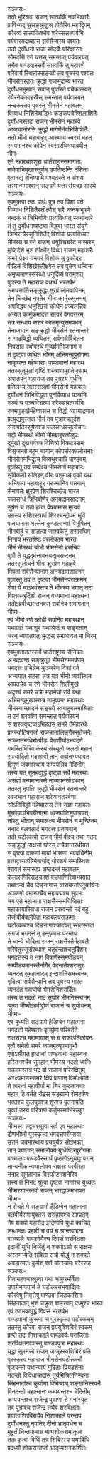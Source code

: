 सञ्जयः-  
ततो भूरिश्रवा राजन् सात्यकिं नवभिश्शरैः  
प्राविध्यद् सुसङ्क्रुद्धस् तोत्रैरिव महाद्विपम्  
कौरव्यं सात्यकिश्चैव शरैस्सन्नतपर्वभिः  
पर्यवारयदव्यग्रस् सर्वसैन्यस्य पश्यतः  
ततो दुर्योधनो राजा सोदर्यैः परिवारितः  
सौमदत्तिं रणे यत्तस् समन्तात् पर्यवारयत्  
तथैव पाण्डवास्सर्वे सात्यकिं तु महारणे  
परिवार्य स्थितास्सङ्ख्ये तव पुत्रस्य पश्यतः  
भीमसेनस्ततः क्रुद्धो गजामुद्यम्य भारत  
दुर्योधनमुखान् सर्वान् पुत्रांस्ते पर्यकालयत्  
रथैरनेकसाहस्रैस् समन्तात् पर्यवारयत्  
नन्दकस्तव पुत्रस्तु भीमसेनं महाबलम्  
विव्याध निशितैष्षड्भिः कङ्कपत्रैश्शिलाशितैः  
दुर्योधनस्तदा राजन् भीमसेनं महाहवे  
आजघानोरसि क्रुद्धो मार्गणैर्नवभिशिशितैः  
ततो भीमो महाबाहुर् आस्थाय स्वरथं महत्  
स्मयमानश्च कोपेन स्वसारथिमथाब्रवीत्  
भीमः-  
एते महारथाश्शूरा धार्तराष्ट्रास्समागताः  
मामेवाभिमुखास्तूर्णम् उपतिष्ठन्ति दंशिताः  
एतानद्य हनिष्यामि पश्यतस्ते न संशयः  
तस्मान्ममाश्वान् सङ्ग्रमे यत्तस्संयच्छ सारथे  
सञ्जयः-  
एवमुक्त्वा ततः पार्थः पुत्र तव विशां पते  
विव्याध निशितैस्तीक्ष्णैश् शरैः कनकभूषणैः  
नन्दकं च त्रिभिर्बाणैः प्रत्यविध्यत् स्तनान्तरे  
तं तु दुर्योधनष्षष्ट्या विद्ध्वा भारत संयुगे  
त्रिभिरन्यैस्सुनिशितैर् विशोकं प्रत्यविध्यत  
भीमस्य च रणे राजन् धनुश्चिच्छेद भास्वरम्  
मुष्टिदेशे भृशं तीक्ष्णैर् विध्वा राजन् महाशरैः  
समरे प्रेक्ष्य यन्तारं विशोकं तु वृकोदरः  
पीडितं विशिखैस्तीक्ष्णैस् तव पुत्रेण धन्विना  
अमृष्यमाणस्संरब्धो धनुर्दिव्यं परामृशत्  
पुत्रस्य ते महाराज वधार्थं भरतर्षभ  
समधत्तातिसङ्क्रुद्धः क्षुरप्रं लोमवापिनम्  
तेन चिच्छेद नृपतेर् भीमः कार्मुकमुत्तमम्  
अपविद्ध्य धनुश्छिन्नं क्रोधेन प्रज्वलन्निव  
अन्यत् कार्मुकमादत्त सत्वरं वेगवत्तरम्  
तत्र सन्धाय सशरं कालमृत्युसमप्रभम्  
तेनाजघान सङ्क्रुद्धो भीमसेनं स्तनान्तरे  
स गाढविद्धो व्यथितस् सर्वगात्रैर्विचेतनः  
निषसाद रथोपस्थे मूर्च्छामभिजगाम ह  
तं दृष्ट्वा व्यथितं भीमम् अभिमन्युपुरोगमाः  
नामृष्यन्त महेष्वासाः पाण्डवानां महारथः  
ततस्सुतुमुलां वृष्टिं शस्त्राणामुग्रतेजसाम्  
अपातयन् महाराज तव पुत्रस्य मूर्धनि  
प्रतिलभ्य ततस्सञ्ज्ञां भीमसेनो महाबलः  
दुर्योधनं त्रिभिर्विद्ध्वा पुनर्विव्याध पञ्चभिः  
शल्यं च पञ्चविंशत्या शरैस्सन्नतपर्वभिः  
रुक्मपुङ्खैर्महेष्वासस् स विद्धो व्यपयाद्रणात्  
प्रत्युद्ययुस्तदा भीमं तव पुत्राश्चतुर्दश  
सेनापतिस्सुषेणश्च जलसन्धस्सुलोचनः  
उद्रो भीमरथो भीमो भीमबाहुरलोलुपः  
दुर्मुखो दुष्प्रधर्षश्च विचित्रो विकटस्समः  
विसृजन्तो बहून् बाणान् कोपसंरक्तलोचनाः  
भीमसेनमभिद्रुत्य विव्यथुश्चापि पाण्डवम्  
पुत्रांस्तु तव सम्प्रेक्ष्य भीमसेनो महाबलः  
सृक्किणी संलिहन् वीरः पशुमध्ये वृको यथा  
अभिपत्य महाबाहुर् गरुत्मानिव पन्नगान्  
सेनापतेः क्षुरप्रेण शिरश्चिच्छेद भारत  
जलसन्धं त्रिभिर्बाणैर् अनयद्यमसादनम्  
सुषेणं च ततो हत्वा प्रेषयामास मृत्यवे  
उग्रस्य सशिरस्त्राणं शिरश्चन्द्रोपमं भुवि  
पातयामास भल्लेन कुण्डलाभ्यां विभूषितम्  
भीमबाहुं च सप्तत्या साश्वकेतुं ससारथिम्  
निनाय भरतश्रेष्ठ परलोकाय भारत  
भीमं भीमरथं चोभौ भीमसेनो हसन्निव  
पुत्रौ ते युद्धदुर्मत्तावनयद्यमसादनम्  
ततस्सुलोचनं भीमः क्षुरप्रेण महाहवे  
मिषतां सर्वसैन्यानाम् अनयद्यमसादनम्  
पुत्रास्तु तव तं दृष्ट्वा भीमसेनपराक्रमम्  
शेषा ये चाऽभवंस्तत्र ते भीमस्य भयात् तदा  
विप्रसस्त्रुर्दिशो राजन् वध्यमाना महात्मना  
ततोऽब्रवीच्छान्तनवस् सर्वानेव समागतान्  
भीष्मः-  
एवं भीमो रणे क्रोधी सर्वानेव महारथान्  
यथाप्रज्ञं यथाशूरं यथाश्रेष्ठं च सङ्गतान्  
चरन् न्यपातयत् क्रुद्धस् सम्प्रधावत मा चिरम्  
सञ्जयः-  
एवमुक्ताततस्सर्वे धार्तराष्ट्रस्य सैनिकाः  
अभ्यद्रवन्त सङ्क्रुद्धा भीमसेनममर्षणम्  
भगदत्तः प्रभिन्नेन कुञ्जरेण विशां पते  
अभ्ययात् सहसा तत्र यत्र भीमो व्यवस्थितः  
आपतन्नेव च रणे भीमसेनं शिलीमुखैः  
अदृश्यं समरे चक्रे महामेघो रविं यथा  
अभिमन्युमुखास्तत्र नामृष्यन्त महारथाः  
भीमस्याच्छादनं सङ्ख्ये स्वबाहुबलमाश्रिताः  
त एनं शरवर्षेण समन्तात् पर्यवारयन्  
स शस्त्रवृष्ट्याऽभिहतस् समरे तैर्महारथैः  
प्राग्ज्योतिषगजो राजन्नानालिङ्गैस्सुतेजनैः  
सञ्जातरुधिरोत्पीडः प्रेक्षणीयोऽभवद्रणे  
गभस्तिभिरिवार्कस्य संस्यूतो जलदो महान्  
सञ्चोदितो मदस्रावी तान् सर्वानभ्यधावत  
द्विगुणं जवमास्थाय कम्पयन्निव मेदिनीम्  
तस्य यत् सुमहद्युद्धं दृष्ट्वा सर्वे महारथाः  
असह्यं मन्यमानास्ते नाव्यग्रनसोऽभवन्  
ततस्तु नृपतिः क्रुद्धो भीमसेनं स्तनान्तरे  
आजघान महाराज शरेणानतपर्वणा  
सोऽतिविद्धो महेष्वासस् तेन राज्ञा महाबलः  
मूर्च्छयाऽभिपरीतात्मा ध्वजयष्टिमुपाश्रयत्  
तांस्तु भीतान् समालक्ष्य भीमसेनं च मूर्च्छितम्  
ननाद बलवन्नादं भगदत्तः प्रतापवान्  
ततो घटोत्कचो राजन् भीमं वीक्ष्य तथा गतम्  
सङ्क्रुद्धो राक्षसो घोरस् तत्रैवान्तरधीयत  
स कृत्वा दारुणां मायां भीरूणां भववर्धिनीम्  
प्रत्यदृश्यतन्निमेषार्धाद् धोररूपं समास्थितः  
ऐरावतं समारूह्य अष्ठदन्तं महाबलम्  
कैलासगिरिसङ्काशं वज्रपाणिरिवाभ्ययात्  
तथाऽन्ये चैव दिङ्नागास् त्रासयन्तोऽनुयायिनः  
अञ्जनो वमानश्चैव महापद्मश्च सुप्रभः  
त्रय एते महानागा राक्षसैस्समधिष्ठिताः  
महाकायास्त्रिधा राजन् प्रस्रवन्तो मदं बहु  
तेजोवीर्यबलोपेता महाबलपराक्रमाः  
घटोत्कचश्च दिङनागांश्चोदयत् स्ततस्तदा  
सगजं भगदत्तं तु हन्तुकामः परन्तपः  
ते चान्ये चोदिता राजन् राक्षसैस्तैर्महाबलैः  
परिपेतुस्सुसंरब्धाश् चतुर्दन्ताश्चतुर्दिशम्  
भगदत्तस्य तं नागं विषाणैस्समपीडयन्  
सम्पीड्यमानस्तैर्नागैर् वेदनार्तश्शरातुरः  
व्यनदत् सुमहानादम् इन्द्राशनिसमस्वनम्  
मृदित्वा सर्वसैन्यानि तव पुत्रस्य भारत  
व्यनर्दत महाघोषो भैमसेनिशरार्दितः  
तस्य तं नदतो नादं सुघोरं भीमनिस्स्वनम्  
श्रुत्वा भीष्मोऽब्रवीद्द्रोणं राजानं च सुयोधनम्  
भीष्मः-  
एष युध्यति सङ्ग्रामे हैडिम्बेन महात्मना  
भगदत्तो महेष्वासः कृच्छ्रेण परिवर्तते  
राक्षसश्च महामायास् स च राजाऽतिकोपनः  
एतौ समेतौ समरे कालमृत्यूपमावुभौ  
एषोऽश्रीयत हृष्टानां पाण्डवानां महास्वनः  
हस्तिनश्चैव सुमहान् भीमस्य नदतो ध्वनिः  
गच्छामस्तत्र भद्रं वो राजानं परिरक्षितुम्  
अरक्ष्यमाणस्समरे क्षिप्रं प्राणान् विमोक्ष्यति  
ते त्वरध्वं महावीर्या मा चिरं कुरुतानघाः  
महान् हि वर्तते रौद्रस् सङ्ग्रामो रोमहर्षणः  
भक्तश्च कुलपुत्रश्च शूरश्च पृतनापतिः  
युक्तं तस्य परित्राणं कर्तुमस्माभिरच्युत  
सञ्जयः-  
भीष्मस्य तद्वचश्श्रुत्वा सर्व एव महारथाः  
द्रोणभीष्मौ पुरस्कृत्य भगदत्तपरीप्सया  
उत्तमं जवमास्थाय प्रययुर्यत्र सोऽभवत्  
तान् प्रयातान् समालोक्य युधिष्ठिरपुरोगमाः  
पञ्चालाः पाण्डवैस्सार्धं पृष्ठतोऽनुययुः परान्  
तान्यनीकान्यथालोक्य राक्षसः परवीरहा  
ननाद सुमहानादं विस्फोटमशनेरिव  
तस्य तं निनदं श्रुत्वा दृष्ट्वा नागांश्च युध्यतः  
भीष्मश्शान्तनवो राजन् भारद्वाजमभाषत  
भीष्मः-  
न रोचते मे सङ्ग्रामो हैडिम्बेन महात्मना  
बलवीर्यसमायुक्तस् ससहायश्च साम्प्रतम्  
नैष शक्यो महारौद्र इन्द्रेणापि युधा क्वचित्  
लब्धलक्षः प्रहारी च वयं च श्रान्तवाहनाः  
पाञ्चालैः पाण्डवेयैश्च दिवसं शरविक्षताः  
इदानीं युधि निर्जेतुं न शक्योऽसौ स राक्षसः  
अस्तमभ्येति सविता रात्रौ योद्धुं न शक्यते  
अवहारमतः कुर्मश् श्वो योत्स्यामः परैस्सह  
सञ्जयः-  
पितामहवचश्श्रुत्वा यथा चक्रुरमर्षिताः  
उपायेनापयानं ते घटोत्कचभयार्दिताः  
कौरवेषु निवृत्तेषु पाण्डवा जितकाशिनः  
सिंहनादान् भृशं चक्रुश् शङ्खान् दध्मुश्च भारत  
एवं तदभवद्युद्धं दिवसं भरतर्षभ  
पाण्डवानां कुरूणां च पुरस्कृत्य घटोत्कचम्  
ततस्तु कौरवा राजन् प्रययुश्शिबिरं स्वकम्  
प्राप्ते तदा निशाकाले पाण्डवेयैः पराजिताः  
शरविक्षतगात्रास्तु पाण्डपपुत्रा महारथाः  
युद्धा सुमनसो राजन् जग्मुस्स्वशिबिरं प्रति  
पुरस्कृत्य महाराज भीमसेनघटोत्कचौ  
पूजयन्तो यथान्यायं मुदिताः प्रियदर्शनाः  
नदन्तो विविधान्नादांस् तूर्यमिश्रितनिस्वनाः  
सिंहनादांश्च कुर्वाणा विमिश्राञ् शङ्खनिस्स्वनैः  
विनदन्तो महात्मानः कम्पयन्तश्च मेदिनीम्  
कम्पयन्तश्च राजेन्द्र पुत्राणां ते मनांस्युत  
तव पुत्राश्च राजेन्द्र तथैव शरविक्षताः  
प्रयाताश्शिबिरायैव निशाकाले परन्तप  
दुर्योधनस्तु नृपतिर् दीनो भ्रातृवधेन च  
मुहूर्तं चिन्तयामास बाष्पशोकसमाकुलः  
ततः कृत्वा विधिं तत्र शिबिरस्य यथाविधि  
प्रदध्यौ शोकसन्तप्तो भ्रातृव्यसनकर्शितः  
